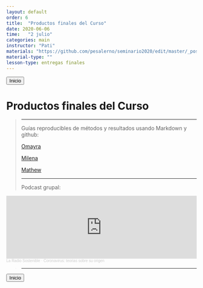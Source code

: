 ```yaml
---
layout: default
order: 6
title:  "Productos finales del Curso"
date: 2020-06-06
time:   "2 julio"
categories: main
instructor: "Pati"
materials: "https://github.com/pesalerno/seminario2020/edit/master/_posts/2020-06-06-6_Semana_6.md"
material-type: ""
lesson-type: entregas finales
---
```


<a href="https://pesalerno.github.io/seminario2020/"><button>Inicio</button></a>  

# Productos finales del Curso

>----------------------------
> Guías reproducibles de métodos y resultados usando Markdown y github:
>
>[Omayra](https://github.com/OmayraU/Vulnerabilidad-del-Paisaje)
>
>[Milena](https://github.com/mile96/Mariposas-seguridad-termica)
>
>[Mathew](https://github.com/mathewtello/Moretales_IPM#raw-data)
>
>--------------------------
>Podcast grupal:

<iframe width="100%" height="166" scrolling="no" frameborder="no" allow="autoplay" src="https://w.soundcloud.com/player/?url=https%3A//api.soundcloud.com/tracks/852682393&color=%23ff5500&auto_play=false&hide_related=false&show_comments=true&show_user=true&show_reposts=false&show_teaser=true"></iframe><div style="font-size: 10px; color: #cccccc;line-break: anywhere;word-break: normal;overflow: hidden;white-space: nowrap;text-overflow: ellipsis; font-family: Interstate,Lucida Grande,Lucida Sans Unicode,Lucida Sans,Garuda,Verdana,Tahoma,sans-serif;font-weight: 100;"><a href="https://soundcloud.com/laradio-sostenible" title="La Radio Sostenible" target="_blank" style="color: #cccccc; text-decoration: none;">La Radio Sostenible</a> · <a href="https://soundcloud.com/laradio-sostenible/coronavirus-teorias-sobre-su-origen" title="Coronavirus: teorias sobre su origen" target="_blank" style="color: #cccccc; text-decoration: none;">Coronavirus: teorias sobre su origen</a></div>


>--------------------------
>



<a href="https://pesalerno.github.io/seminario2020/"><button>Inicio</button></a>  






